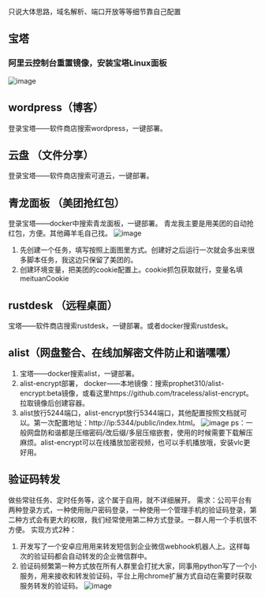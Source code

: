 只说大体思路，域名解析、端口开放等等细节靠自己配置
## 宝塔
### 阿里云控制台重置镜像，安装宝塔Linux面板
![image](https://github.com/jc96110/jc96110.github.io/assets/173791203/9f9ed4d2-f3fe-472a-9d71-5705990b5462)
## wordpress（博客）
登录宝塔——软件商店搜索wordpress，一键部署。
## 云盘 （文件分享）
登录宝塔——软件商店搜索可道云，一键部署。
## 青龙面板 （美团抢红包）
登录宝塔——docker中搜索青龙面板，一键部署。
青龙我主要是用美团的自动抢红包，方便。其他薅羊毛自己找。
![image](https://github.com/jc96110/jc96110.github.io/assets/173791203/7dcdda26-43a8-4517-af9c-87047dd3c8da)
1. 先创建一个任务，填写按照上面图里方式。创建好之后运行一次就会多出来很多脚本任务，我这边只保留了美团的。
2. 创建环境变量，把美团的cookie配置上。cookie抓包获取就行，变量名填meituanCookie

## rustdesk （远程桌面）
宝塔——软件商店搜索rustdesk，一键部署。或者docker搜索rustdesk。
## alist（网盘整合、在线加解密文件防止和谐嘿嘿）
1. 宝塔——docker搜索alist，一键部署。
2. alist-encrypt部署，
docker——本地镜像：搜索prophet310/alist-encrypt:beta镜像，或看这里https://github.com/traceless/alist-encrypt。拉取镜像后创建容器。
3. alist放行5244端口，alist-encrypt放行5344端口，其他配置按照文档就可以。第一次配置地址：http://ip:5344/public/index.html。
![image](https://github.com/jc96110/jc96110.github.io/assets/173791203/bd538444-7502-4752-af10-fbd6c909ff8b)
ps：一般网盘防和谐都是压缩密码/改后缀/多层压缩嵌套，使用的时候需要下载解压麻烦。alist-encrypt可以在线播放加密视频，也可以手机播放哦，安装vlc更好用。
## 验证码转发
做些常驻任务、定时任务等，这个属于自用，就不详细展开。
需求：公司平台有两种登录方式，一种使用账户密码登录，一种使用一个管理手机的验证码登录，第二种方式会有更大的权限，我们经常使用第二种方式登录。一群人用一个手机很不方便。
实现方式2种：
1. 开发写了一个安卓应用用来转发短信到企业微信webhook机器人上。这样每次的验证码都会自动转发的企业微信群中。
2. 验证码频繁第一种方式放在所有人群里会打扰大家，同事用python写了一个小服务，用来接收和转发验证码，平台上用chrome扩展方式自动在需要时获取服务转发的验证码。
![image](https://github.com/jc96110/jc96110.github.io/assets/173791203/516cd9b8-b5dc-42ec-9d1f-36ccb77ef8b3)

